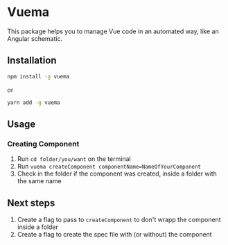 # Vuema

This package helps you to manage Vue code in an automated way, like an Angular schematic.

## Installation

```sh
npm install -g vuema
```

or

```sh
yarn add -g vuema
```

## Usage

### Creating Component

1. Run `cd folder/you/want` on the terminal
2. Run `vuema createComponent componentName=NameOfYourComponent`
3. Check in the folder if the component was created, inside a folder with the same name

## Next steps

1. Create a flag to pass to `createComponent` to don't wrapp the component inside a folder
2. Create a flag to create the spec file with (or without) the component
